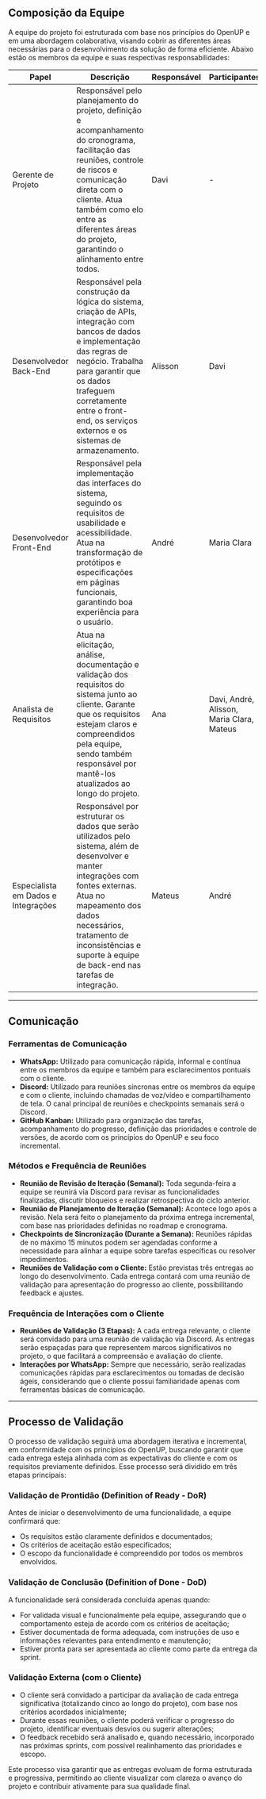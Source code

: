## Composição da Equipe

A equipe do projeto foi estruturada com base nos princípios do OpenUP e em uma abordagem colaborativa, visando cobrir as diferentes áreas necessárias para o desenvolvimento da solução de forma eficiente. Abaixo estão os membros da equipe e suas respectivas responsabilidades:

| Papel                          | Descrição                                                                                                                                                                                                                                                                                                               | Responsável | Participantes                              |
|--------------------------------|-------------------------------------------------------------------------------------------------------------------------------------------------------------------------------------------------------------------------------------------------------------------------------------------------------------------------|-------------|---------------------------------------------|
| Gerente de Projeto             | Responsável pelo planejamento do projeto, definição e acompanhamento do cronograma, facilitação das reuniões, controle de riscos e comunicação direta com o cliente. Atua também como elo entre as diferentes áreas do projeto, garantindo o alinhamento entre todos.                   | Davi        | -                                           |
| Desenvolvedor Back-End        | Responsável pela construção da lógica do sistema, criação de APIs, integração com bancos de dados e implementação das regras de negócio. Trabalha para garantir que os dados trafeguem corretamente entre o front-end, os serviços externos e os sistemas de armazenamento.         | Alisson     | Davi                                        |
| Desenvolvedor Front-End       | Responsável pela implementação das interfaces do sistema, seguindo os requisitos de usabilidade e acessibilidade. Atua na transformação de protótipos e especificações em páginas funcionais, garantindo boa experiência para o usuário.                                          | André       | Maria Clara                                |
| Analista de Requisitos        | Atua na elicitação, análise, documentação e validação dos requisitos do sistema junto ao cliente. Garante que os requisitos estejam claros e compreendidos pela equipe, sendo também responsável por mantê-los atualizados ao longo do projeto.                                 | Ana         | Davi, André, Alisson, Maria Clara, Mateus   |
| Especialista em Dados e Integrações | Responsável por estruturar os dados que serão utilizados pelo sistema, além de desenvolver e manter integrações com fontes externas. Atua no mapeamento dos dados necessários, tratamento de inconsistências e suporte à equipe de back-end nas tarefas de integração.          | Mateus      | André                                      |


---

## Comunicação

### Ferramentas de Comunicação

- **WhatsApp:** Utilizado para comunicação rápida, informal e contínua entre os membros da equipe e também para esclarecimentos pontuais com o cliente.
- **Discord:** Utilizado para reuniões síncronas entre os membros da equipe e com o cliente, incluindo chamadas de voz/vídeo e compartilhamento de tela. O canal principal de reuniões e checkpoints semanais será o Discord.
- **GitHub Kanban:** Utilizado para organização das tarefas, acompanhamento do progresso, definição das prioridades e controle de versões, de acordo com os princípios do OpenUP e seu foco incremental.

### Métodos e Frequência de Reuniões

- **Reunião de Revisão de Iteração (Semanal):** Toda segunda-feira a equipe se reunirá via Discord para revisar as funcionalidades finalizadas, discutir bloqueios e realizar retrospectiva do ciclo anterior.
- **Reunião de Planejamento de Iteração (Semanal):** Acontece logo após a revisão. Nela será feito o planejamento da próxima entrega incremental, com base nas prioridades definidas no roadmap e cronograma.
- **Checkpoints de Sincronização (Durante a Semana):** Reuniões rápidas de no máximo 15 minutos podem ser agendadas conforme a necessidade para alinhar a equipe sobre tarefas específicas ou resolver impedimentos.
- **Reuniões de Validação com o Cliente:** Estão previstas três entregas ao longo do desenvolvimento. Cada entrega contará com uma reunião de validação para apresentação do progresso ao cliente, possibilitando feedback e ajustes.

### Frequência de Interações com o Cliente

- **Reuniões de Validação (3 Etapas):** A cada entrega relevante, o cliente será convidado para uma reunião de validação via Discord. As entregas serão espaçadas para que representem marcos significativos no projeto, o que facilitará a compreensão e avaliação do cliente.
- **Interações por WhatsApp:** Sempre que necessário, serão realizadas comunicações rápidas para esclarecimentos ou tomadas de decisão ágeis, considerando que o cliente possui familiaridade apenas com ferramentas básicas de comunicação.

---

## Processo de Validação

O processo de validação seguirá uma abordagem iterativa e incremental, em conformidade com os princípios do OpenUP, buscando garantir que cada entrega esteja alinhada com as expectativas do cliente e com os requisitos previamente definidos. Esse processo será dividido em três etapas principais:

### Validação de Prontidão (Definition of Ready - DoR)

Antes de iniciar o desenvolvimento de uma funcionalidade, a equipe confirmará que:

- Os requisitos estão claramente definidos e documentados;
- Os critérios de aceitação estão especificados;
- O escopo da funcionalidade é compreendido por todos os membros envolvidos.

### Validação de Conclusão (Definition of Done - DoD)

A funcionalidade será considerada concluída apenas quando:

- For validada visual e funcionalmente pela equipe, assegurando que o comportamento esteja de acordo com os critérios de aceitação;
- Estiver documentada de forma adequada, com instruções de uso e informações relevantes para entendimento e manutenção;
- Estiver pronta para ser apresentada ao cliente como parte da entrega da sprint.

### Validação Externa (com o Cliente)

- O cliente será convidado a participar da avaliação de cada entrega significativa (totalizando cinco ao longo do projeto), com base nos critérios acordados inicialmente;
- Durante essas reuniões, o cliente poderá verificar o progresso do projeto, identificar eventuais desvios ou sugerir alterações;
- O feedback recebido será analisado e, quando necessário, incorporado nas próximas sprints, com possível realinhamento das prioridades e escopo.

Este processo visa garantir que as entregas evoluam de forma estruturada e progressiva, permitindo ao cliente visualizar com clareza o avanço do projeto e contribuir ativamente para sua qualidade final.
